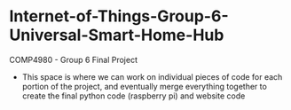 # Internet-of-Things-Group-6-Universal-Smart-Home-Hub
COMP4980 - Group 6 Final Project

- This space is where we can work on individual pieces of code for each portion of the project, and eventually merge everything together to create the final python code (raspberry pi) and website code
